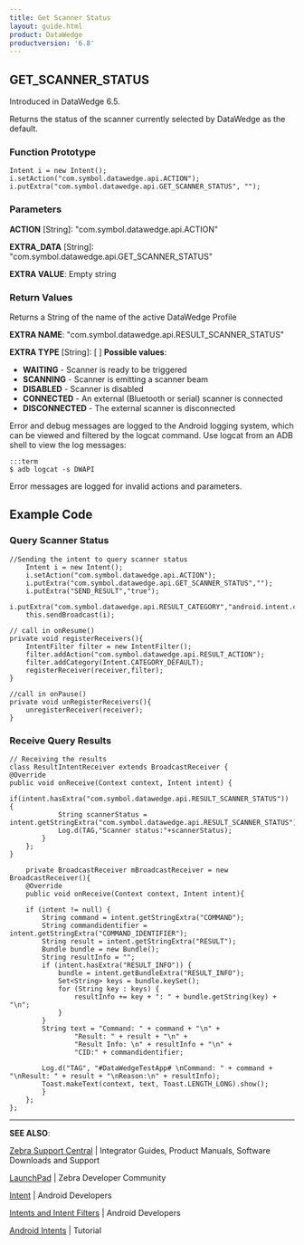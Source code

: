 ```yaml
---
title: Get Scanner Status 
layout: guide.html
product: DataWedge
productversion: '6.8'
---
```


## GET_SCANNER_STATUS

Introduced in DataWedge 6.5.

Returns the status of the scanner currently selected by DataWedge as the default.

### Function Prototype

	Intent i = new Intent();
	i.setAction("com.symbol.datawedge.api.ACTION");
	i.putExtra("com.symbol.datawedge.api.GET_SCANNER_STATUS", "");


### Parameters

**ACTION** [String]: "com.symbol.datawedge.api.ACTION"

**EXTRA_DATA** [String]: "com.symbol.datawedge.api.GET_SCANNER_STATUS"

**EXTRA VALUE**: Empty string
 

### Return Values
Returns a String of the name of the active DataWedge Profile

**EXTRA NAME**: "com.symbol.datawedge.api.RESULT_SCANNER_STATUS" 

**EXTRA TYPE** [String]: [ ] **Possible values**:
* **WAITING** - Scanner is ready to be triggered
* **SCANNING** - Scanner is emitting a scanner beam 
* **DISABLED** - Scanner is disabled
* **CONNECTED** - An external (Bluetooth or serial) scanner is connected
* **DISCONNECTED** - The external scanner is disconnected


Error and debug messages are logged to the Android logging system, which can be viewed and filtered by the logcat command. Use logcat from an ADB shell to view the log messages:

	:::term
	$ adb logcat -s DWAPI

Error messages are logged for invalid actions and parameters.

## Example Code

### Query Scanner Status

    //Sending the intent to query scanner status
		Intent i = new Intent();
		i.setAction("com.symbol.datawedge.api.ACTION");
		i.putExtra("com.symbol.datawedge.api.GET_SCANNER_STATUS","");
		i.putExtra("SEND_RESULT","true");
		i.putExtra("com.symbol.datawedge.api.RESULT_CATEGORY","android.intent.category.DEFAULT");
		this.sendBroadcast(i);

    // call in onResume()
    private void registerReceivers(){
        IntentFilter filter = new IntentFilter();
        filter.addAction("com.symbol.datawedge.api.RESULT_ACTION");
        filter.addCategory(Intent.CATEGORY_DEFAULT);
        registerReceiver(receiver,filter);
    }
     
    //call in onPause()
    private void unRegisterReceivers(){
        unregisterReceiver(receiver);
    }

### Receive Query Results
<!-- added 6/27 per Dasun. why a class? Insert or replace? 
 -->
	// Receiving the results 
    class ResultIntentReceiver extends BroadcastReceiver {
    @Override
    public void onReceive(Context context, Intent intent) {
            if(intent.hasExtra("com.symbol.datawedge.api.RESULT_SCANNER_STATUS")) {
                String scannerStatus = intent.getStringExtra("com.symbol.datawedge.api.RESULT_SCANNER_STATUS");
                Log.d(TAG,"Scanner status:"+scannerStatus);
            }
        };
    }

		private BroadcastReceiver mBroadcastReceiver = new BroadcastReceiver(){
    	@Override
    	public void onReceive(Context context, Intent intent){

        if (intent != null) {
            String command = intent.getStringExtra("COMMAND");
            String commandidentifier = intent.getStringExtra("COMMAND_IDENTIFIER");
            String result = intent.getStringExtra("RESULT");
            Bundle bundle = new Bundle();
            String resultInfo = "";
            if (intent.hasExtra("RESULT_INFO")) {
                bundle = intent.getBundleExtra("RESULT_INFO");
                Set<String> keys = bundle.keySet();
                for (String key : keys) {
                    resultInfo += key + ": " + bundle.getString(key) + "\n";
                }
            }
            String text = "Command: " + command + "\n" +
                    "Result: " + result + "\n" +
                    "Result Info: \n" + resultInfo + "\n" +
                    "CID:" + commandidentifier;
            
            Log.d("TAG", "#DataWedgeTestApp# \nCommand: " + command + "\nResult: " + result + "\nReason:\n" + resultInfo);
            Toast.makeText(context, text, Toast.LENGTH_LONG).show();
        	}
    	};
	};

------

**SEE ALSO**:

[Zebra Support Central](https://www.zebra.com/us/en/support-downloads.html) | Integrator Guides, Product Manuals, Software Downloads and Support

[LaunchPad](https://developer.zebra.com/welcome) | Zebra Developer Community

[Intent](https://developer.android.com/reference/android/content/Intent.html) | Android Developers

[Intents and Intent Filters](http://developer.android.com/guide/components/intents-filters.html) | Android Developers

[Android Intents](http://www.vogella.com/tutorials/AndroidIntent/article.html) | Tutorial
